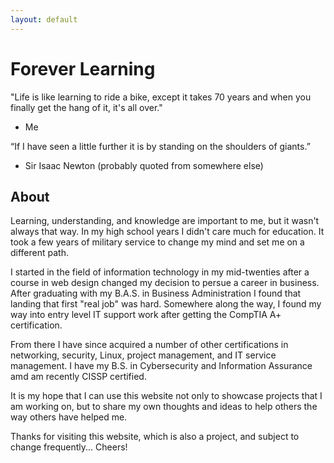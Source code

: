 ```yaml
---
layout: default
---
```

# Forever Learning

"Life is like learning to ride a bike, except it takes 70 years and when you finally get the hang of it, it's all over."

 - Me


“If I have seen a little further it is by standing on the shoulders of giants.”
 
 - Sir Isaac Newton (probably quoted from somewhere else)


## About

Learning, understanding, and knowledge are important to me, but it wasn't always that way. In my high school years I didn't care much for education. It took a few years of military service to change my mind and set me on a different path.

I started in the field of information technology in my mid-twenties after a course in web design changed my decision to persue a career in business. After graduating with my B.A.S. in Business Administration I found that landing that first "real job" was hard. Somewhere along the way, I found my way into entry level IT support work after getting the CompTIA A+ certification.

From there I have since acquired a number of other certifications in networking, security, Linux, project management, and IT service management. I have my B.S. in Cybersecurity and Information Assurance amd am recently CISSP certified.

It is my hope that I can use this website not only to showcase projects that I am working on, but to share my own thoughts and ideas to help others the way others have helped me.

Thanks for visiting this website, which is also a project, and subject to change frequently... Cheers!
